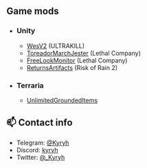 ## Game mods
- ### Unity
  - [WesV2](https://thunderstore.io/c/ultrakill/p/Kyryh/WesV2/) (ULTRAKILL)
  - [ToreadorMarchJester](https://thunderstore.io/c/lethal-company/p/Kyryh/ToreadorMarchJester/) (Lethal Company)
  - [FreeLookMonitor](https://thunderstore.io/c/lethal-company/p/Kyryh/FreeLookMonitor/) (Lethal Company)
  - [ReturnsArtifacts](https://thunderstore.io/package/Kyryh/ReturnsArtifacts/) (Risk of Rain 2)
- ### Terraria
  - [UnlimitedGroundedItems](https://steamcommunity.com/sharedfiles/filedetails/?id=3143050137)


<!--
Telegram Bots:
- TODO
-->

## 📫 Contact info
- Telegram: [@Kyryh](https://t.me/Kyryh)
- Discord: [kyryh](https://discordapp.com/users/294165309437509642)
- Twitter: [@_Kyryh](https://twitter.com/_Kyryh)
